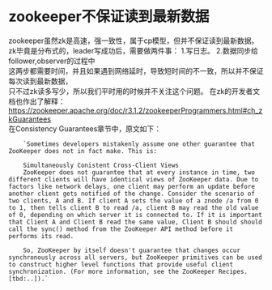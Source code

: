 # zookeeper不保证读到最新数据
zookeeper虽然zk是高速，强一致性，属于cp模型，但并不保证读到最新数据。   
zk毕竟是分布式的，leader写成功后，需要做两件事：
1.写日志。
2.数据同步给follower,observer的过程中   
这两步都需要时间，并且如果遇到网络延时，导致短时间的不一致，所以并不保证每次读到最新数据，   
只不过zk读多写少，所以我们平时用的时候并不关注这个问题。
在zk的开发者文档也作出了解释：
https://zookeeper.apache.org/doc/r3.1.2/zookeeperProgrammers.html#ch_zkGuarantees   
在Consistency Guarantees章节中，原文如下：

		`Sometimes developers mistakenly assume one other guarantee that ZooKeeper does not in fact make. This is:   

		Simultaneously Conistent Cross-Client Views
		ZooKeeper does not guarantee that at every instance in time, two different clients will have identical views of ZooKeeper data. Due to factors like network delays, one client may perform an update before another client gets notified of the change. Consider the scenario of two clients, A and B. If client A sets the value of a znode /a from 0 to 1, then tells client B to read /a, client B may read the old value of 0, depending on which server it is connected to. If it is important that Client A and Client B read the same value, Client B should should call the sync() method from the ZooKeeper API method before it performs its read.   

		So, ZooKeeper by itself doesn't guarantee that changes occur synchronously across all servers, but ZooKeeper primitives can be used to construct higher level functions that provide useful client synchronization. (For more information, see the ZooKeeper Recipes. [tbd:..]).`
